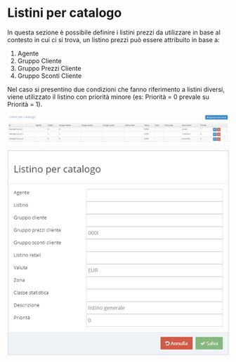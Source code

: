 # Listini per catalogo

In questa sezione è possibile definire i listini prezzi da utilizzare in base al contesto in cui ci si trova, un listino prezzi può essere attribuito in base a:

1. Agente
2. Gruppo Cliente
3. Gruppo Prezzi Cliente
4. Gruppo Sconti Cliente

Nel caso si presentino due condizioni che fanno riferimento a listini diversi, viene utilizzato il listino con priorità minore \(es: Priorità = 0 prevale su Priorità = 1\).

![Listini per catalogo](../../.gitbook/assets/listinipercatalogo.PNG)

![Form inserimento nuovo listino per catalogo](../../.gitbook/assets/newlistino.PNG)

